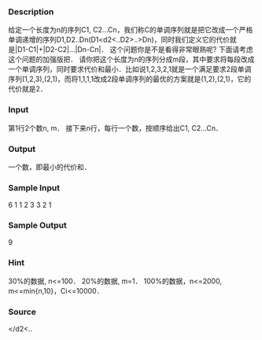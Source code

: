 
### Description
 给定一个长度为n的序列C1, C2…Cn，我们称C的单调序列就是把它改成一个严格单调递增的序列D1,D2..Dn(D1<d2<..D2>..>Dn)，同时我们定义它的代价就是|D1-C1|+|D2-C2|…|Dn-Cn|．
这个问题你是不是看得非常眼熟呢? 
下面请考虑这个问题的加强版把．
请你把这个长度为n的序列分成m段，其中要求将每段改成一个单调序列，同时要求代价和最小．比如说1,2,3,2,1就是一个满足要求2段单调序列(1,2,3),(2,1)，而将1,1,1,1改成2段单调序列的最优的方案就是(1,2),(2,1)，它的代价就是2．

### Input
第1行2个数n, m．
接下来n行，每行一个数，按顺序给出C1, C2…Cn．

### Output
一个数，即最小的代价和．

### Sample Input
6 1
1
2
3
3
2
1

### Sample Output
9

### Hint
30%的数据,  n<=100．
20%的数据,  m=1．
100%的数据，n<=2000, m<=min{n,10}，Ci<=10000．

### Source
</d2<..